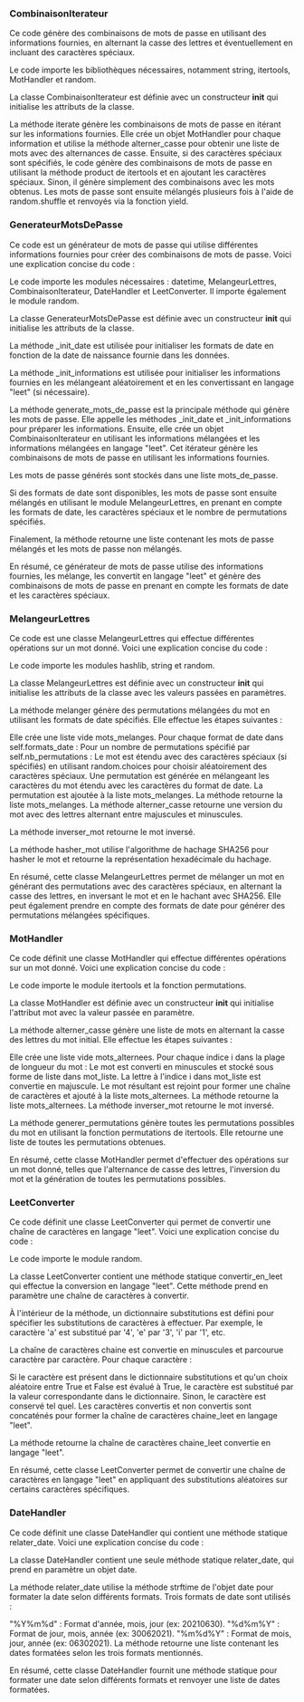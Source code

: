 ### CombinaisonIterateur

Ce code génère des combinaisons de mots de passe en utilisant des informations fournies, en alternant la casse des lettres et éventuellement en incluant des caractères spéciaux.

Le code importe les bibliothèques nécessaires, notamment string, itertools, MotHandler et random.

La classe CombinaisonIterateur est définie avec un constructeur __init__ qui initialise les attributs de la classe.

La méthode iterate génère les combinaisons de mots de passe en itérant sur les informations fournies. Elle crée un objet MotHandler pour chaque information et utilise la méthode alterner_casse pour obtenir une liste de mots avec des alternances de casse. Ensuite, si des caractères spéciaux sont spécifiés, le code génère des combinaisons de mots de passe en utilisant la méthode product de itertools et en ajoutant les caractères spéciaux. Sinon, il génère simplement des combinaisons avec les mots obtenus. Les mots de passe sont ensuite mélangés plusieurs fois à l'aide de random.shuffle et renvoyés via la fonction yield.


### GenerateurMotsDePasse

Ce code est un générateur de mots de passe qui utilise différentes informations fournies pour créer des combinaisons de mots de passe. Voici une explication concise du code :

Le code importe les modules nécessaires : datetime, MelangeurLettres, CombinaisonIterateur, DateHandler et LeetConverter. Il importe également le module random.

La classe GenerateurMotsDePasse est définie avec un constructeur __init__ qui initialise les attributs de la classe.

La méthode _init_date est utilisée pour initialiser les formats de date en fonction de la date de naissance fournie dans les données.

La méthode _init_informations est utilisée pour initialiser les informations fournies en les mélangeant aléatoirement et en les convertissant en langage "leet" (si nécessaire).

La méthode generate_mots_de_passe est la principale méthode qui génère les mots de passe. Elle appelle les méthodes _init_date et _init_informations pour préparer les informations. Ensuite, elle crée un objet CombinaisonIterateur en utilisant les informations mélangées et les informations mélangées en langage "leet". Cet itérateur génère les combinaisons de mots de passe en utilisant les informations fournies.

Les mots de passe générés sont stockés dans une liste mots_de_passe.

Si des formats de date sont disponibles, les mots de passe sont ensuite mélangés en utilisant le module MelangeurLettres, en prenant en compte les formats de date, les caractères spéciaux et le nombre de permutations spécifiés.

Finalement, la méthode retourne une liste contenant les mots de passe mélangés et les mots de passe non mélangés.

En résumé, ce générateur de mots de passe utilise des informations fournies, les mélange, les convertit en langage "leet" et génère des combinaisons de mots de passe en prenant en compte les formats de date et les caractères spéciaux.

### MelangeurLettres 

Ce code est une classe MelangeurLettres qui effectue différentes opérations sur un mot donné. Voici une explication concise du code :

Le code importe les modules hashlib, string et random.

La classe MelangeurLettres est définie avec un constructeur __init__ qui initialise les attributs de la classe avec les valeurs passées en paramètres.

La méthode melanger génère des permutations mélangées du mot en utilisant les formats de date spécifiés. Elle effectue les étapes suivantes :

Elle crée une liste vide mots_melanges.
Pour chaque format de date dans self.formats_date :
Pour un nombre de permutations spécifié par self.nb_permutations :
Le mot est étendu avec des caractères spéciaux (si spécifiés) en utilisant random.choices pour choisir aléatoirement des caractères spéciaux.
Une permutation est générée en mélangeant les caractères du mot étendu avec les caractères du format de date.
La permutation est ajoutée à la liste mots_melanges.
La méthode retourne la liste mots_melanges.
La méthode alterner_casse retourne une version du mot avec des lettres alternant entre majuscules et minuscules.

La méthode inverser_mot retourne le mot inversé.

La méthode hasher_mot utilise l'algorithme de hachage SHA256 pour hasher le mot et retourne la représentation hexadécimale du hachage.

En résumé, cette classe MelangeurLettres permet de mélanger un mot en générant des permutations avec des caractères spéciaux, en alternant la casse des lettres, en inversant le mot et en le hachant avec SHA256. Elle peut également prendre en compte des formats de date pour générer des permutations mélangées spécifiques.

### MotHandler 

Ce code définit une classe MotHandler qui effectue différentes opérations sur un mot donné. Voici une explication concise du code :

Le code importe le module itertools et la fonction permutations.

La classe MotHandler est définie avec un constructeur __init__ qui initialise l'attribut mot avec la valeur passée en paramètre.

La méthode alterner_casse génère une liste de mots en alternant la casse des lettres du mot initial. Elle effectue les étapes suivantes :

Elle crée une liste vide mots_alternees.
Pour chaque indice i dans la plage de longueur du mot :
Le mot est converti en minuscules et stocké sous forme de liste dans mot_liste.
La lettre à l'indice i dans mot_liste est convertie en majuscule.
Le mot résultant est rejoint pour former une chaîne de caractères et ajouté à la liste mots_alternees.
La méthode retourne la liste mots_alternees.
La méthode inverser_mot retourne le mot inversé.

La méthode generer_permutations génère toutes les permutations possibles du mot en utilisant la fonction permutations de itertools. Elle retourne une liste de toutes les permutations obtenues.

En résumé, cette classe MotHandler permet d'effectuer des opérations sur un mot donné, telles que l'alternance de casse des lettres, l'inversion du mot et la génération de toutes les permutations possibles.

### LeetConverter

Ce code définit une classe LeetConverter qui permet de convertir une chaîne de caractères en langage "leet". Voici une explication concise du code :

Le code importe le module random.

La classe LeetConverter contient une méthode statique convertir_en_leet qui effectue la conversion en langage "leet". Cette méthode prend en paramètre une chaîne de caractères à convertir.

À l'intérieur de la méthode, un dictionnaire substitutions est défini pour spécifier les substitutions de caractères à effectuer. Par exemple, le caractère 'a' est substitué par '4', 'e' par '3', 'i' par '1', etc.

La chaîne de caractères chaine est convertie en minuscules et parcourue caractère par caractère. Pour chaque caractère :

Si le caractère est présent dans le dictionnaire substitutions et qu'un choix aléatoire entre True et False est évalué à True, le caractère est substitué par la valeur correspondante dans le dictionnaire.
Sinon, le caractère est conservé tel quel.
Les caractères convertis et non convertis sont concaténés pour former la chaîne de caractères chaine_leet en langage "leet".

La méthode retourne la chaîne de caractères chaine_leet convertie en langage "leet".

En résumé, cette classe LeetConverter permet de convertir une chaîne de caractères en langage "leet" en appliquant des substitutions aléatoires sur certains caractères spécifiques.

### DateHandler

Ce code définit une classe DateHandler qui contient une méthode statique relater_date. Voici une explication concise du code :

La classe DateHandler contient une seule méthode statique relater_date, qui prend en paramètre un objet date.

La méthode relater_date utilise la méthode strftime de l'objet date pour formater la date selon différents formats. Trois formats de date sont utilisés :

"%Y%m%d" : Format d'année, mois, jour (ex: 20210630).
"%d%m%Y" : Format de jour, mois, année (ex: 30062021).
"%m%d%Y" : Format de mois, jour, année (ex: 06302021).
La méthode retourne une liste contenant les dates formatées selon les trois formats mentionnés.

En résumé, cette classe DateHandler fournit une méthode statique pour formater une date selon différents formats et renvoyer une liste de dates formatées.




